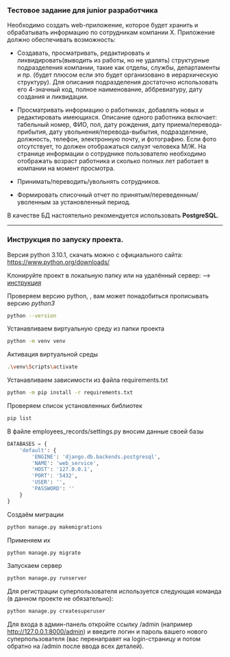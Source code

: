### Тестовое задание для junior разработчика

Необходимо создать web-приложение, которое будет хранить и обрабатывать информацию по сотрудникам компании X.
Приложение должно обеспечивать возможность:

* Создавать, просматривать, редактировать и ликвидировать(выводить из работы, но не удалять)
структурные подразделения компании, такие как отделы, службы, департаменты и пр.
(будет плюсом если это будет организовано в иерархическую структуру).
Для описания подразделения достаточно использовать его 4-значный код, полное наименование, аббревиатуру,
дату создания и ликвидации.<br>


* Просматривать информацию о работниках, добавлять новых и редактировать имеющихся.
Описание одного работника включает: табельный номер, ФИО, пол, дату рождения, дату приема/перевода-прибытия,
дату увольнения/перевода-выбытия, подразделение, должность, телефон, электронную почту, и фотографию.
Если фото отсутствует, то должен отображаться силуэт человека М/Ж. На странице информации о сотруднике пользователю
необходимо отображать возраст работника и сколько полных лет работает в компании на момент просмотра.<br>


* Принимать/переводить/увольнять сотрудников.<br>


* Формировать списочный отчет по принятым/переведенным/уволенным за установленный период.


В качестве БД настоятельно рекомендуется
использовать **PostgreSQL**.

---

### Инструкция по запуску проекта.

Версия python 3.10.1, скачать можно с официального сайта: https://www.python.org/downloads/

Клонируйте проект в локальную папку или на удалённый сервер: --> [инструкция](https://docs.github.com/ru/repositories/creating-and-managing-repositories/cloning-a-repository)

Проверяем версию python, , вам может понадобиться прописывать версию *python3*
```bash
python --version
```
Устанавливаем виртуальную среду из папки проекта
```bash
python -m venv venv
```
Активация виртуальной среды
```bash
.\venv\Scripts\activate
```
Устанавливаем зависимости из файла requirements.txt
```bash
python -m pip install -r requirements.txt
```
Проверяем список установленных библиотек
```bash
pip list
```
В файле employees_records/settings.py вносим данные своей базы
```python
DATABASES = {
    'default': {
        'ENGINE': 'django.db.backends.postgresql',
        'NAME': 'web_service',
        'HOST': '127.0.0.1',
        'PORT': '5432',
        'USER': '',
        'PASSWORD': ''
    }
}
```
Создаём миграции
```bash
python manage.py makemigrations
```
Применяем их
```bash
python manage.py migrate
```
Запускаем сервер
```bash
python manage.py runserver
```
Для регистрации суперпользователя используется следующая команда (в данном проекте не обязательно):
```bash
python manage.py createsuperuser
```
Для входа в админ-панель откройте ссылку /admin (например http://127.0.0.1:8000/admin) и введите логин и пароль вашего нового суперпользователя (вас перенаправят на login-страницу и потом обратно на /admin после ввода всех деталей).
